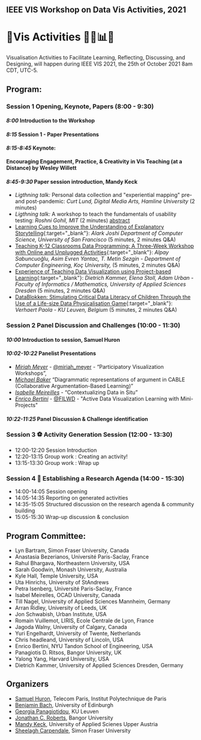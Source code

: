 ## IEEE VIS Workshop on Data Vis Activities, 2021

# 🎉Vis Activities 🍻🧠📊💡
Visualisation Activities to Facilitate Learning, Reflecting, Discussing, and Designing, will happen during IEEE VIS 2021, the 25th of October 2021 8am CDT, UTC-5.


## Program:

### Session 1 Opening, Keynote, Papers (8:00 - 9:30)

#### _8:00_ __Introduction to the Workshop__

#### _8:15_ __Session 1 - Paper Presentations__

#### _8:15-8:45_ Keynote: 
__Encouraging Engagement, Practice, & Creativity in Vis Teaching (at a Distance) by Wesley Willett__


#### _8:45-9:30_ __Paper session introduction, Mandy Keck__

* _Ligthning talk:_ Personal data collection and "experiential mapping" pre- and post-pandemic: _Curt Lund, Digital Media Arts, Hamline University_ (2 minutes) 
* _Ligthning talk:_ A workshop to teach the fundamentals of usability testing: _Roshni Gohil, MIT_ (2 minutes) [abstract](papers/Abstract-Gohil-UsabilityTestingDataVisualizations.pdf)
* [Learning Cues to Improve the Understanding of Explanatory Storytelling](papers/1154_Alark_Joshi.pdf){:target="_blank"}: _Alark Joshi Department of Computer Science, University of San Francisco_ (5 minutes, 2 minutes Q&A)
* [Teaching K-12 Classrooms Data Programming: A Three-Week Workshop with Online and Unplugged Activities](papers/1355_Alpay_Sabuncuoglo.pdf){:target="_blank"}: _Alpay Sabuncuoğlu, Asim Evren Yantac, T. Metin Sezgin - Department of Computer Engineering, Koç University,_ (5 minutes, 2 minutes Q&A)
* [Experience of Teaching Data Visualization using Project-based Learning](papers/6705_Dietrich_Kammer.pdf){:target="_blank"}: _Dietrich Kammer, Elena Stoll, Adam Urban - Faculty of Informatics / Mathematics, University of Applied Sciences Dresden_ (5 minutes, 2 minutes Q&A)
* [DataBlokken: Stimulating Critical Data Literacy of Children Through the Use of a Life-size Data Physicalisation Game](papers/8933_Paola_Verhaert.pdf){:target="_blank"}: _Verhaert Paola - KU Leuven, Belgium_ (5 minutes, 2 minutes Q&A)


### Session 2 Panel Discussion and Challenges (10:00 - 11:30)

#### _10:00_ __Introduction to session, Samuel Huron__ 
#### _10:02-10:22_ __Panelist Presentations__ 

* _[Miriah Meyer](https://miriah.github.io/)_ - [@miriah_meyer](https://twitter.com/miriah_meyer) - “Participatory Visualization Workshops”,
* _[Michael Baker](https://scholar.google.com/citations?user=PimAOhsAAAAJ&hl=fr)_  “Diagrammatic representations of argument in CABLE (Collaborative Argumentation-Based Learning)” 
* _[Isabelle Meireilles](https://www2.ocadu.ca/bio/isabel-meirelles-0)_ - “Contextualizing Data in Situ”
* _[Enrico Bertini](http://enrico.bertini.io/)_ - [@FILWD](https://twitter.com/filwd) - "Active Data Visualization Learning with Mini-Projects"

#### _10:22-11:25_ __Panel Discussion & Challenge identification__


### Session 3 ⚽️ Activity Generation Session (12:00 - 13:30)
* 12:00-12:20   Session Introduction
* 12:20-13:15	Group work : Creating an activity!
* 13:15-13:30	Group work : Wrap up 

### Session 4 📝 Establishing a Research Agenda (14:00 - 15:30)
* 14:00-14:05	Session opening 
* 14:05-14:35	Reporting on generated activities
* 14:35-15:05	Structured discussion on the research agenda & community building 
* 15:05-15:30	Wrap-up discussion & conclusion 


## Program Committee:

* Lyn Bartram, Simon Fraser University, Canada
* Anastasia Bezerianos, Université Paris-Saclay, France
* Rahul Bhargava, Northeastern University, USA
* Sarah Goodwin, Monash University, Australia
* Kyle Hall, Temple University, USA
* Uta Hinrichs, University of StAndrews
* Petra Isenberg, Université Paris-Saclay, France
* Isabel Meirelles, OCAD University, Canada
* Till Nagel, University of Applied Sciences Mannheim, Germany
* Arran Ridley, University of Leeds, UK
* Jon Schwabish, Urban Institute, USA
* Romain Vuillemot, LIRIS, Ecole Centrale de Lyon, France
* Jagoda Walny, University of Calgary, Canada
* Yuri Engelhardt, University of Twente, Netherlands
* Chris headleand, University of Lincoln, USA
* Enrico Bertini, NYU Tandon School of Engineering, USA
* Panagiotis D. Ritsos, Bangor University, UK
* Yalong Yang, Harvard University, USA
* Dietrich Kammer, University of Applied Sciences Dresden, Germany

## Organizers

* [Samuel Huron](https://perso.telecom-paristech.fr/shuron/#!index.md), Telecom Paris, Institut Polytechnique de Paris
* [Benjamin Bach](http://benjbach.me), University of Edinburgh 
* [Georgia Panagiotidou](https://www.kuleuven.be/wieiswie/en/person/00120899), KU Leuven
* [Jonathan C. Roberts](https://www.bangor.ac.uk/computer-science-and-electronic-engineering/staff/jonathan-roberts/en), Bangor University
* [Mandy Keck](http://www.visual-search.org), University of Applied Scienes Upper Austria
* [Sheelagh Carpendale](https://www.cs.sfu.ca/~sheelagh/), Simon Fraser University




